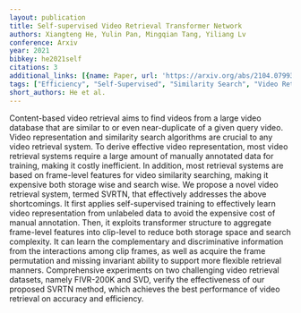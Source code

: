 ```yaml
---
layout: publication
title: Self-supervised Video Retrieval Transformer Network
authors: Xiangteng He, Yulin Pan, Mingqian Tang, Yiliang Lv
conference: Arxiv
year: 2021
bibkey: he2021self
citations: 3
additional_links: [{name: Paper, url: 'https://arxiv.org/abs/2104.07993'}]
tags: ["Efficiency", "Self-Supervised", "Similarity Search", "Video Retrieval"]
short_authors: He et al.
---
```

Content-based video retrieval aims to find videos from a large video database
that are similar to or even near-duplicate of a given query video. Video
representation and similarity search algorithms are crucial to any video
retrieval system. To derive effective video representation, most video
retrieval systems require a large amount of manually annotated data for
training, making it costly inefficient. In addition, most retrieval systems are
based on frame-level features for video similarity searching, making it
expensive both storage wise and search wise. We propose a novel video retrieval
system, termed SVRTN, that effectively addresses the above shortcomings. It
first applies self-supervised training to effectively learn video
representation from unlabeled data to avoid the expensive cost of manual
annotation. Then, it exploits transformer structure to aggregate frame-level
features into clip-level to reduce both storage space and search complexity. It
can learn the complementary and discriminative information from the
interactions among clip frames, as well as acquire the frame permutation and
missing invariant ability to support more flexible retrieval manners.
Comprehensive experiments on two challenging video retrieval datasets, namely
FIVR-200K and SVD, verify the effectiveness of our proposed SVRTN method, which
achieves the best performance of video retrieval on accuracy and efficiency.
